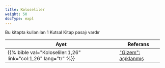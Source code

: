 ```yaml
---
title: Koloseliler
weight: 50
docType: expl
---
```


Bu kitapta kullanılan 1 Kutsal Kitap pasajı vardır

| Ayet | Referans |
|-------|-----------|
| {{% bible val="Koloseliler:1,26" link="col:1,26" lang="tr" %}} | ["Gizem": açıklanmış](/expl/background/structure/the-three-mysteries#998e) |

